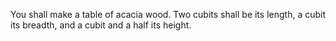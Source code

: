 You shall make a table of acacia wood. Two cubits shall be its length, a cubit its breadth, and a cubit and a half its height.
